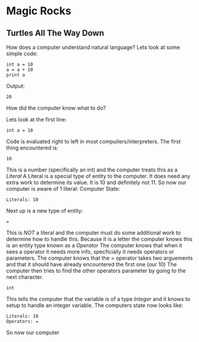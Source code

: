 # Magic Rocks
## Turtles All The Way Down
How does a computer understand natural language?
Lets look at some simple code:

```
int a = 10
a = a + 10
print a
```
Output:
```
20
```

How did the computer know what to do?

Lets look at the first line:
```
int a = 10
```
Code is evaluated right to left in most compuilers/interpreters.
The first thing encountered is:
```
10
```
This is a number (specifically an int) and the computer treats this as a *Literal*
A Literal is a special type of entity to the computer. It does need any extra work to determine its value. 
It is 10 and definitely not 11.
So now our computer is aware of 1 literal:
Computer State:
```
Literals: 10
```
Next up is a new type of entity:
```
=
```
This is *NOT* a literal and the computer must do some additional work to determine how to handle this. Because it is a letter
the computer knows this is an entity type known as a *Operator*
The computer knows that when it sees a operator it needs more info, specficially it needs operators or parameters.
The computer knows that the = operator takes two arguements and that it should have already encountered the first one (our 10)
The computer then tries to find the other operators parameter by going to the next character.

```
int
```
This tells the computer that the variable is of a type *Integer* and it knows to setup to handle an integer variable.
The computers state now looks like:
```
Literals: 10
Operators: =
```
So now our computer

